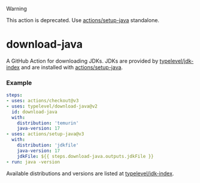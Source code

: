 > [!WARNING]  
> This action is deprecated. Use [actions/setup-java](https://github.com/actions/setup-java) standalone.

# download-java

A GitHub Action for downloading JDKs. JDKs are provided by [typelevel/jdk-index](https://github.com/typelevel/jdk-index/) and are installed with [actions/setup-java](https://github.com/actions/setup-java).

### Example

```yaml
steps:
- uses: actions/checkout@v3
- uses: typelevel/download-java@v2
  id: download-java
  with:
    distribution: 'temurin'
    java-version: 17
- uses: actions/setup-java@v3
  with:
    distribution: 'jdkfile'
    java-version: 17
    jdkFile: ${{ steps.download-java.outputs.jdkFile }}
- run: java -version
```

Available distributions and versions are listed at [typelevel/jdk-index](https://github.com/typelevel/jdk-index/).
